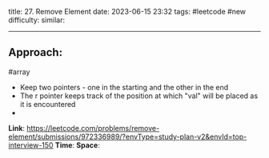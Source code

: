 title: 27. Remove Element
date: 2023-06-15 23:32
tags: #leetcode #new
difficulty:
similar: 

---
## Approach:
#array 
- Keep two pointers - one in the starting and the other in the end
- The r pointer keeps track of the position at which "val" will be placed as it is encountered
- 

**Link**: https://leetcode.com/problems/remove-element/submissions/972336989/?envType=study-plan-v2&envId=top-interview-150
**Time**:
**Space**: